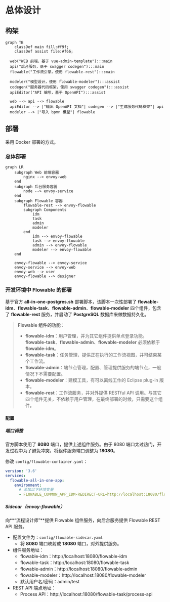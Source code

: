



# 总体设计

## 构架

```mermaid
graph TB
	classDef main fill:#f9f;
	classDef assist file:#f66;

  web("WEB 前端，基于 vue-admin-template"):::main
  api("后台服务，基于 swagger codegen"):::main
  flowable("工作流引擎，使用 flowable-rest"):::main
  
  modeler("模型设计，使用 flowable-modeler"):::assist
  codegen("服务器代码框架，使用 swagger codegen"):::assist
  apiEditor("API 编写，基于 OpenAPI"):::assist
  
  web --> api --> flowable
  apiEditor --> |"输出 OpenAPI 文档"| codegen --> |"生成服务代码框架"| api
  modeler --> |"导入 bpmn 模型"| flowable
```

## 部署

采用 Docker 部署的方式。

### 总体部署

```mermaid
graph LR
	subgraph Web 前端容器
		nginx --> envoy-web
	end
	subgraph 后台服务容器
		node --> envoy-service
	end
	subgraph Flowable 容器
		flowable-rest --> envoy-flowable
		subgraph Components
			idm
			task
			admin
			modeler
		end
			idm --> envoy-flowable
			task --> envoy-flowable
			admin --> envoy-flowable
			modeler --> envoy-flowable
	end
	
	envoy-flowable --> envoy-service
	envoy-service --> envoy-web
	envoy-web --> user
	envoy-flowable --> designer	
```



### 开发环境中 Flowable 的部署

基于官方 **all-in-one-postgres.sh** 部署脚本，该脚本一次性部署了 **flowable-idm**、**flowable-task**、**flowable-admin**、**flowable-modeler** 四个组件，包含了 **flowable-rest** 服务，并启动了 **PostgreSQL** 数据库来做数据持久化。

> **Flowable 组件的功能**：
>
> - **flowable-idm**：用户管理，并为其它组件提供单点登录功能。**flowable-task**、**flowable-admin**、**flowable-modeler** 必须依赖于 **flowable-idm**。
> - **flowable-task**：任务管理，提供正在执行的工作流视图，并可结束某个工作流。
> - **flowable-admin**：端节点管理，配置、管理提供服务的端节点，一般情况下不需要配置。
> - **flowable-modeler**：建模工具，有可以离线工作的 Eclipse plug-in 版本。
> - **flowable-rest**：工作流服务，并对外提供 RESTful API 调用。与其它四个组件无关，不依赖于用户管理，在最终部署的时候，只需要这个组件。

#### 配置

##### 端口调整

官方脚本使用了 **8080** 端口，提供上述组件服务。由于 8080 端口太过热门，开发过程中为了避免冲突，将组件服务端口调整为 **18080**。

修改 `config/flowable-container.yaml`：

```yaml
version: '3.6'
services:
  flowable-all-in-one-app:
    environment:
      # 添加以下环境变量
      - FLOWABLE_COMMON_APP_IDM-REDIRECT-URL=http://localhost:18080/flowable-idm
```

##### Sidecar（envoy-flowable）

向**“流程设计师”**提供 Flowable 组件服务，向后台服务提供 Flowable REST API 服务。

- 配置文件为：`config/flowable-sidecar.yaml`
  - 将 **8080** 端口映射成 **18080** 端口，对外提供服务。
- 组件服务地址：
  - flowable-idm：http://localhost:18080/flowable-idm
  - flowable-task：http://localhost:18080/flowable-task
  - flowable-admin：http://localhost:18080/flowable-admin
  - flowable-modeler：http://localhost:18080/flowable-modeler
  - 默认用户名/密码：admin/test
- REST API 端点地址：
  - Process API：http://localhost:18080/flowable-task/process-api





